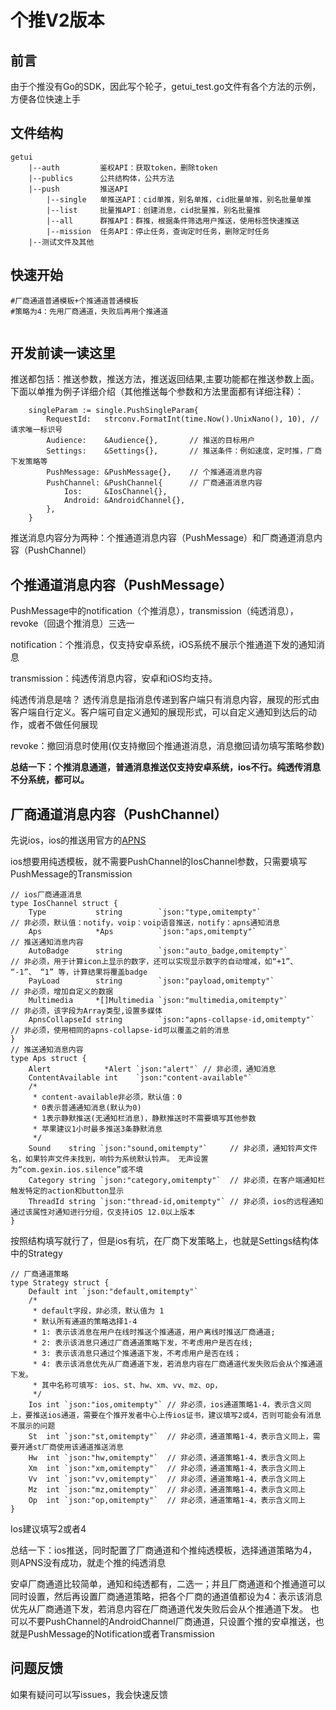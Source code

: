 # 个推V2版本

## 前言
由于个推没有Go的SDK，因此写个轮子，getui_test.go文件有各个方法的示例，方便各位快速上手

## 文件结构
```
getui
    |--auth         鉴权API：获取token，删除token
    |--publics      公共结构体，公共方法
    |--push         推送API
        |--single   单推送API：cid单推，别名单推，cid批量单推，别名批量单推
        |--list     批量推API：创建消息，cid批量推，别名批量推
        |--all      群推API：群推，根据条件筛选用户推送，使用标签快速推送
        |--mission  任务API：停止任务，查询定时任务，删除定时任务
    |--测试文件及其他

```

## 快速开始
```
#厂商通道普通模板+个推通道普通模板
#策略为4：先用厂商通道，失败后再用个推通道


```

## 开发前读一读这里
推送都包括：推送参数，推送方法，推送返回结果,主要功能都在推送参数上面。
下面以单推为例子详细介绍（其他推送每个参数和方法里面都有详细注释）：

```
    singleParam := single.PushSingleParam{
        RequestId:   strconv.FormatInt(time.Now().UnixNano(), 10), // 请求唯一标识号
        Audience:    &Audience{},       // 推送的目标用户
        Settings:    &Settings{},       // 推送条件：例如速度，定时推，厂商下发策略等
        PushMessage: &PushMessage{},    // 个推通道消息内容
        PushChannel: &PushChannel{      // 厂商通道消息内容
            Ios:     &IosChannel{},
            Android: &AndroidChannel{},
        },
    }
```
推送消息内容分为两种：个推通道消息内容（PushMessage）和厂商通道消息内容（PushChannel）

## 个推通道消息内容（PushMessage）

PushMessage中的notification（个推消息），transmission（纯透消息），revoke（回退个推消息）三选一

notification：个推消息，仅支持安卓系统，iOS系统不展示个推通道下发的通知消息

transmission：纯透传消息内容，安卓和iOS均支持。

纯透传消息是啥？
透传消息是指消息传递到客户端只有消息内容，展现的形式由客户端自行定义。客户端可自定义通知的展现形式，可以自定义通知到达后的动作，或者不做任何展现

revoke：撤回消息时使用(仅支持撤回个推通道消息，消息撤回请勿填写策略参数)

**总结一下：个推消息通道，普通消息推送仅支持安卓系统，ios不行。纯透传消息不分系统，都可以。**

## 厂商通道消息内容（PushChannel）

先说ios，ios的推送用官方的[APNS](https://developer.apple.com/library/archive/documentation/NetworkingInternet/Conceptual/RemoteNotificationsPG/PayloadKeyReference.html)

ios想要用纯透模板，就不需要PushChannel的IosChannel参数，只需要填写PushMessage的Transmission

```
// ios厂商通道消息
type IosChannel struct {
    Type           string        `json:"type,omitempty"`             // 非必须，默认值：notify，voip：voip语音推送，notify：apns通知消息
    Aps            *Aps          `json:"aps,omitempty"`              // 推送通知消息内容
    AutoBadge      string        `json:"auto_badge,omitempty"`       // 非必须，用于计算icon上显示的数字，还可以实现显示数字的自动增减，如“+1”、 “-1”、 “1” 等，计算结果将覆盖badge
    PayLoad        string        `json:"payload,omitempty"`          // 非必须，增加自定义的数据
    Multimedia     *[]Multimedia `json:"multimedia,omitempty"`       // 非必须，该字段为Array类型,设置多媒体
    ApnsCollapseId string        `json:"apns-collapse-id,omitempty"` // 非必须，使用相同的apns-collapse-id可以覆盖之前的消息
}
// 推送通知消息内容
type Aps struct {
    Alert            *Alert `json:"alert"` // 非必须，通知消息
    ContentAvailable int    `json:"content-available"`
    /*
     * content-available非必须，默认值：0
     * 0表示普通通知消息(默认为0)
     * 1表示静默推送(无通知栏消息)，静默推送时不需要填写其他参数
     * 苹果建议1小时最多推送3条静默消息
     */
    Sound    string `json:"sound,omitempty"`     // 非必须，通知铃声文件名，如果铃声文件未找到，响铃为系统默认铃声。 无声设置为“com.gexin.ios.silence”或不填
    Category string `json:"category,omitempty"`  // 非必须，在客户端通知栏触发特定的action和button显示
    ThreadId string `json:"thread-id,omitempty"` // 非必须，ios的远程通知通过该属性对通知进行分组，仅支持iOS 12.0以上版本
}
```
按照结构填写就行了，但是ios有坑，在厂商下发策略上，也就是Settings结构体中的Strategy
```
// 厂商通道策略
type Strategy struct {
    Default int `json:"default,omitempty"`
    /*
     * default字段，非必须，默认值为 1
     * 默认所有通道的策略选择1-4
     * 1: 表示该消息在用户在线时推送个推通道，用户离线时推送厂商通道;
     * 2: 表示该消息只通过厂商通道策略下发，不考虑用户是否在线;
     * 3: 表示该消息只通过个推通道下发，不考虑用户是否在线；
     * 4: 表示该消息优先从厂商通道下发，若消息内容在厂商通道代发失败后会从个推通道下发。
     * 其中名称可填写: ios、st、hw、xm、vv、mz、op，
     */
    Ios int `json:"ios,omitempty"` // 非必须，ios通道策略1-4，表示含义同上，要推送ios通道，需要在个推开发者中心上传ios证书，建议填写2或4，否则可能会有消息不展示的问题
    St  int `json:"st,omitempty"`  // 非必须，通道策略1-4，表示含义同上，需要开通st厂商使用该通道推送消息
    Hw  int `json:"hw,omitempty"`  // 非必须，通道策略1-4，表示含义同上
    Xm  int `json:"xm,omitempty"`  // 非必须，通道策略1-4，表示含义同上
    Vv  int `json:"vv,omitempty"`  // 非必须，通道策略1-4，表示含义同上
    Mz  int `json:"mz,omitempty"`  // 非必须，通道策略1-4，表示含义同上
    Op  int `json:"op,omitempty"`  // 非必须，通道策略1-4，表示含义同上
}
```
Ios建议填写2或者4

总结一下：ios推送，同时配置了厂商通道和个推纯透模板，选择通道策略为4，则APNS没有成功，就走个推的纯透消息


安卓厂商通道比较简单，通知和纯透都有，二选一；并且厂商通道和个推通道可以同时设置，然后再设置厂商通道策略，把各个厂商的通道值都设为4：表示该消息优先从厂商通道下发，若消息内容在厂商通道代发失败后会从个推通道下发。
也可以不要PushChannel的AndroidChannel厂商通道，只设置个推的安卓推送，也就是PushMessage的Notification或者Transmission

## 问题反馈
如果有疑问可以写issues，我会快速反馈




